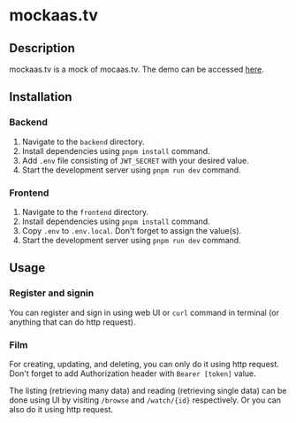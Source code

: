 # mockaas.tv

## Description
mockaas.tv is a mock of mocaas.tv. The demo can be accessed [here](https://mockaas.fazry.me).

## Installation

### Backend
1. Navigate to the `backend` directory.
2. Install dependencies using `pnpm install` command.
3. Add `.env` file consisting of `JWT_SECRET` with your desired value.
4. Start the development server using `pnpm run dev` command.


### Frontend
1. Navigate to the `frontend` directory.
2. Install dependencies using `pnpm install` command.
3. Copy `.env` to `.env.local`. Don't forget to assign the value(s).
4. Start the development server using `pnpm run dev` command.


## Usage
### Register and signin
You can register and sign in using web UI or `curl` command in terminal (or anything that can do http request).

### Film
For creating, updating, and deleting, you can only do it using http request. Don't forget to add Authorization header with `Bearer [token]` value.

The listing (retrieving many data) and reading (retrieving single data) can be done using UI by visiting `/browse` and `/watch/{id}` respectively. Or you can also do it using http request.
